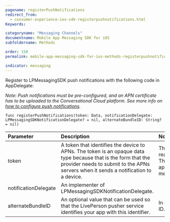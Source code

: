 ```yaml
---
pagename: registerPushNotifications
redirect_from:
  - consumer-experience-ios-sdk-registerpushnotifications.html
Keywords:

categoryname: "Messaging Channels"
documentname: Mobile App Messaging SDK for iOS
subfoldername: Methods

order: 150
permalink: mobile-app-messaging-sdk-for-ios-methods-registerpushnotifications.html

indicator: messaging
---
```


Register to LPMessagingSDK push notifications with the following code in AppDelegate:

*Note: Push notifications must be pre-configured, and an APN certificate has to be uploaded to the Conversational Cloud platform. See more info on [how to configure push notifications](consumer-experience-ios-sdk-configuration.html).*

`func registerPushNotifications(token: Data, notificationDelegate: LPMessagingSDKNotificationDelegate? = nil, alternateBundleID: String? = nil)`

| Parameter | Description | Notes |
| :--- | :--- | :--- |
| token | A token that identifies the device to APNs. The token is an opaque data type because that is the form that the provider needs to submit to the APNs servers when it sends a notification to a device. | The APNs servers require a binary format for performance reasons. <br> This is the exact same dictionary as received in application:didRegisterForRemoteNotificationsWithDeviceToken: method |
| notificationDelegate | An implementer of LPMessagingSDKNotificationDelegate. | |
| alternateBundleID | An optional value that can be used so that the LivePerson pusher service identifies your app with this identifier. | In debug mode, the SDK appends "-dev" string to the bundle ID.  |


